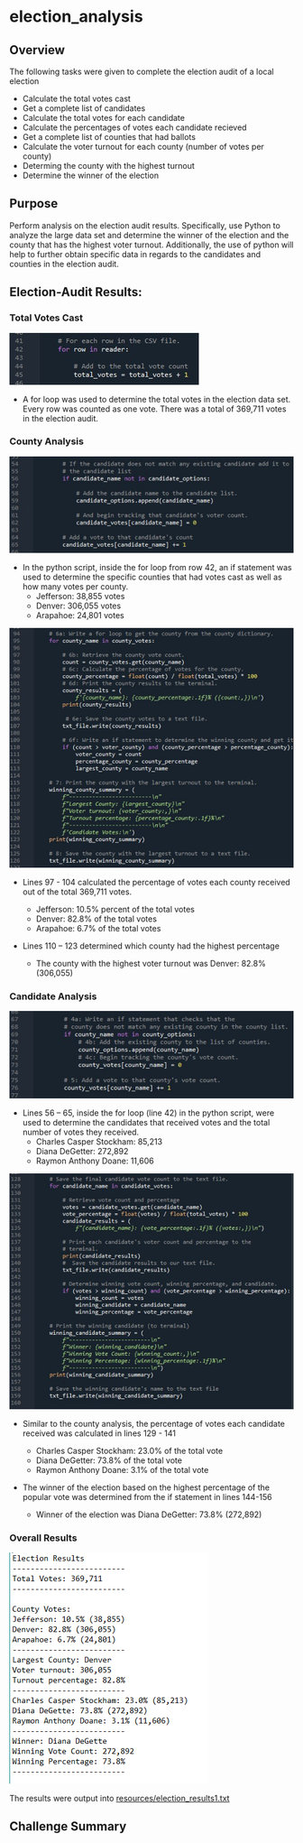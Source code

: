 # election_analysis

## Overview 
The following tasks were given to complete the election audit of a local election
- Calculate the total votes cast
- Get a complete list of candidates
- Calculate the total votes for each candidate
- Calculate the percentages of votes each candidate recieved
- Get a complete list of counties that had ballots
- Calculate the voter turnout for each county (number of votes per county)
- Determing the county with the highest turnout
- Determine the winner of the election

## Purpose

Perform analysis on the election audit results. Specifically, use Python to analyze the large data set and determine the winner of the election and the county that has the highest voter turnout. Additionally, the use of python will help to further obtain specific data in regards to the candidates and counties in the election audit.

## Election-Audit Results:

### Total Votes Cast

![resources/total_votes](resources/total_votes.jpg)

- A for loop was used to determine the total votes in the election data set. Every row was counted as one vote. There was a total of 369,711 votes in the election audit.

### County Analysis

![resources/candidate_votes](resources/candidate_votes.jpg)

- In the python script, inside the for loop from row 42, an if statement was used to determine the specific counties that had votes cast as well as how many votes per county. 
  - Jefferson: 38,855 votes
  - Denver: 306,055 votes
  - Arapahoe: 24,801 votes

![resources/county_results](resources/county_results.jpg)

- Lines 97 - 104 calculated the percentage of votes each county received out of the total 369,711 votes.
  - Jefferson: 10.5% percent of the total votes
  - Denver: 82.8% of the total votes
  - Arapahoe: 6.7% of the total votes

- Lines 110 – 123 determined which county had the highest percentage  
  - The county with the highest voter turnout was Denver: 82.8% (306,055)

### Candidate Analysis

![resources/county_votes](resources/county_votes.jpg)

- Lines 56 – 65, inside the for loop (line 42) in the python script, were used to determine the candidates that received votes and the total number of votes they received. 
  - Charles Casper Stockham: 85,213 
  - Diana DeGetter: 272,892
  - Raymon Anthony Doane: 11,606

![resources/candidate_results](resources/candidate_results.jpg)

- Similar to the county analysis, the percentage of votes each candidate received was calculated in lines 129 - 141
  - Charles Casper Stockham: 23.0% of the total vote
  - Diana DeGetter: 73.8% of the total vote
  - Raymon Anthony Doane: 3.1% of the total vote

- The winner of the election based on the highest percentage of the popular vote was determined from the if statement in lines 144-156
  - Winner of the election was Diana DeGetter: 73.8% (272,892)

### Overall Results

![resources/election_analysis](resources/election_analysis.PNG)

The results were output into 
[resources/election_results1.txt](resources/election_results1.txt)

## Challenge Summary
